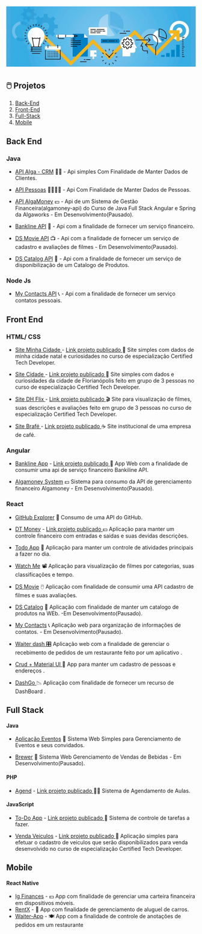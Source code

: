 # ![Projetos](projetos.jpg)
<!-- - [WidBack](https://github.com/k3n3dfelix/NLW-Return) :computer_mouse: Widget para ser adicionado a sites para receber feedbacks apontando melhorias ou correções  - <b>Em Desenvolvimento</b>. -->
## 🖱️ Projetos 

1. [Back-End](#back-end)
2. [Front-End](#front-end)
3. [Full-Stack](#full-stack)
4. [Mobile](#mobile)

## Back End

### Java

- [API Alga - CRM](https://github.com/k3n3dfelix/algacrm-api) 👨‍💻 - Api simples Com Finalidade de Manter Dados de Clientes.

- [API Pessoas](https://github.com/k3n3dfelix/api-pessoas) 👨‍👩‍👦‍👦 - Api Com Finalidade de Manter Dados de Pessoas.

- [API AlgaMoney](https://github.com/k3n3dfelix/algamoney-api) 💵 - Api de um Sistema de Gestão Financeira(algamoney-api) do Curso de Java Full Stack Angular e Spring da Algaworks -  Em Desenvolvimento(Pausado).

- [Bankline API](https://github.com/k3n3dfelix/bankline-api) 🏦 - Api com a finalidade de fornecer um serviço financeiro.

- [DS Movie API](https://github.com/k3n3dfelix/DsMovie/tree/main/backend) 📺 - Api com a finalidade de fornecer um serviço de cadastro e avaliações de filmes - Em Desenvolvimento(Pausado).

- [DS Catalog API](https://github.com/k3n3dfelix/DsCatalog-Api) 🛒 - Api com a finalidade de fornecer um serviço de disponibilização de um Catalogo de Produtos.

### Node Js
- [My Contacts API](https://github.com/k3n3dfelix/MyContacts-Api) 📞 - Api com a finalidade de fornecer um serviço contatos pessoais.
## Front End

### HTML/ CSS
- [Site Minha Cidade ](https://github.com/k3n3dfelix/Checkpoint-FrontEndI-KenedFelix) - <a href="https://k3n3dfelix.github.io/Checkpoint-FrontEndI-KenedFelix/">Link projeto publicado </a> 🌆 Site simples com dados de minha cidade natal e curiosidades no curso de especialização Certified Tech Developer.
 
- [Site Cidade ](https://github.com/k3n3dfelix/Checkpoint-II-FrontEnd-I) - <a href="https://k3n3dfelix.github.io/Checkpoint-II-FrontEnd-I/">Link projeto publicado </a> 🌆 Site simples com dados  e curiosidades da cidade de Florianópolis feito em grupo de 3 pessoas no curso de especialização Certified Tech Developer.

- [Site DH Flix ](https://github.com/k3n3dfelix/-Checkpoint-III-FrontEnd-I) - <a href="https://checkpoint-iii-frontend-i-production.up.railway.app/index.html">Link projeto publicado </a> 🎬 Site para visualização de filmes, suas descrições e avaliações feito em grupo de 3 pessoas no curso de especialização Certified Tech Developer.

- [Site Brafé ](https://github.com/k3n3dfelix/Brafe) - <a href="https://k3n3dfelix.github.io/Brafe/">Link projeto publicado </a> ☕ Site institucional de uma empresa de café.


### Angular

- [Bankline App](https://github.com/k3n3dfelix/bankline-app) - <a href="https://ken-bankline-app.herokuapp.com/movimentacoes"> Link projeto publicado </a> 🏦 App Web com a finalidade de consumir uma api de serviço financeiro Bankiline API.

- [Algamoney System](https://github.com/k3n3dfelix/algamoney-system) 💵 Sistema para consumo da API de gerenciamento financeiro Algamoney - Em Desenvolvimento(Pausado).


### React
- [GitHub Explorer](https://github.com/k3n3dfelix/RocketSeat/tree/main/reactjs/01-github-explorer) 🧐 Consumo de uma API do GitHub.

- [DT Money](https://github.com/k3n3dfelix/RocketSeat/tree/main/dtmoney) - <a href="https://ken-dtmoney.herokuapp.com/">Link projeto publicado </a> 💵 Aplicação para manter um controle financeiro com entradas e saidas e suas devidas descrições.

- [Todo App](https://github.com/k3n3dfelix/Todos-App) 📝 Aplicação para manter um controle de atividades principais a fazer no dia.
 
- [Watch Me](https://github.com/k3n3dfelix/Watch-Me) 📽 Aplicação para visualização de filmes por categorias, suas classificações e tempo.

- [DS Movie](https://github.com/k3n3dfelix/DsMovie/tree/main/frontend) :computer_mouse: Aplicação com finalidade de consumir uma API cadastro de filmes e suas avaliações.

- [DS Catalog](https://github.com/k3n3dfelix/DsCatalog) 🛒 Aplicação com finalidade de manter um catalogo de produtos na WEb. -Em Desenvolvimento(Pausado).

- [My Contacts](https://github.com/k3n3dfelix/MyContacts) 📞 Aplicação web para organização de informações de contatos. - Em Desenvolvimento(Pausado). 

- [Waiter dash ](https://github.com/k3n3dfelix/waiter-dash) 🎛 Aplicação web com a finalidade de gerenciar o recebimento de pedidos de um restaurante feito por um aplicativo . </b>

- [Crud + Material UI ](https://github.com/k3n3dfelix/crud-react-materialui) 👤 App para manter um cadastro de pessoas e endereços . </b>

- [ DashGo ](https://github.com/k3n3dfelix/DashGo) 📉 Aplicação com finalidade de fornecer um recurso de DashBoard . </b>

## Full Stack

#### Java

- [Aplicação Eventos](https://github.com/k3n3dfelix/Event-App) 🎫 Sistema Web Simples para Gerenciamento de Eventos e seus convidados.

- [Brewer](https://github.com/k3n3dfelix/Brewer) 🍺 Sistema Web Gerenciamento de Vendas de Bebidas - Em Desenvolvimento(Pausado).

#### PHP

- [Agend](https://github.com/k3n3dfelix/sis_agendamento) - <a href="http://sisagendamento.herokuapp.com/login">Link projeto publicado </a> 👨‍🏫 Sistema de Agendamento de Aulas.

#### JavaScript

- [To-Do App](https://github.com/knowther/todo-listapp) - <a href="https://knowther.github.io/todo-listapp/">Link projeto publicado </a> 📑 Sistema de controle de tarefas a fazer.

- [Venda Veiculos](https://github.com/k3n3dfelix/CheckpointI-FrontEndII) - <a href="https://k3n3dfelix.github.io/CheckpointI-FrontEndII/">Link projeto publicado </a> 🚙 Aplicação simples para efetuar o cadastro de veiculos que serão disponibilizados para venda desenvolvido no curso de especialização Certified Tech Developer.

## Mobile

#### React Native

- [Ig Finances](https://github.com/k3n3dfelix/igfinances) -  💵 App com finalidade de gerenciar uma carteira financeira em dispositivos móveis.
- [RentX](https://github.com/k3n3dfelix/Rentx) -  🚗 App com finalidade de gerenciamento de aluguel  de carros.
- [Waiter-App](https://github.com/k3n3dfelix/waiter-app) -  🍽 App com a finalidade de controle de anotações de pedidos em um restaurante

